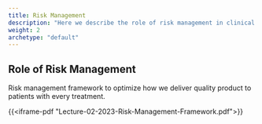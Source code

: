 ```yaml
---
title: Risk Management
description: "Here we describe the role of risk management in clinical development"
weight: 2
archetype: "default"
---
```


## Role of Risk Management

Risk management framework to optimize how we deliver quality product to patients with every treatment.

{{<iframe-pdf "Lecture-02-2023-Risk-Management-Framework.pdf">}}